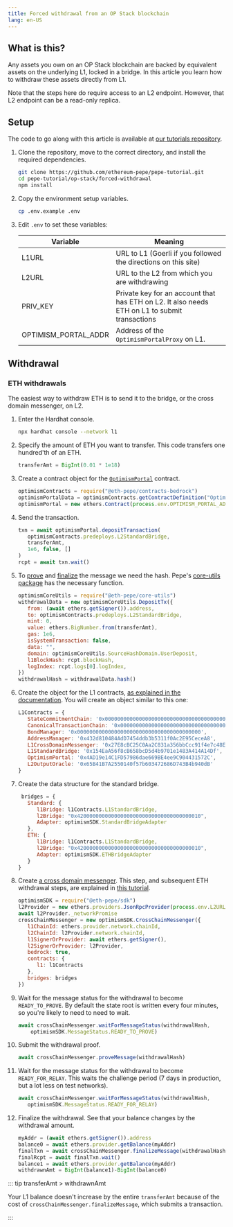 ```yaml
---
title: Forced withdrawal from an OP Stack blockchain
lang: en-US
---
```



## What is this?

Any assets you own on an OP Stack blockchain are backed by equivalent assets on the underlying L1, locked in a bridge.
In this article you learn how to withdraw these assets directly from L1.

Note that the steps here do require access to an L2 endpoint.
However, that L2 endpoint can be a read-only replica.


## Setup

The code to go along with this article is available at [our tutorials repository](https://github.com/ethereum-pepe/pepe-tutorial/tree/main/op-stack/forced-withdrawal).

1. Clone the repository, move to the correct directory, and install the required dependencies.

   ```sh
   git clone https://github.com/ethereum-pepe/pepe-tutorial.git
   cd pepe-tutorial/op-stack/forced-withdrawal
   npm install
   ```

1. Copy the environment setup variables.

   ```sh
   cp .env.example .env
   ```

1. Edit `.env` to set these variables:

   | Variable             | Meaning |
   | -------------------- | ------- |
   | L1URL                | URL to L1 (Goerli if you followed the directions on this site)
   | L2URL                | URL to the L2 from which you are withdrawing
   | PRIV_KEY             | Private key for an account that has ETH on L2. It also needs ETH on L1 to submit transactions
   | OPTIMISM_PORTAL_ADDR | Address of the `OptimismPortalProxy` on L1.


## Withdrawal

### ETH withdrawals

The easiest way to withdraw ETH is to send it to the bridge, or the cross domain messenger, on L2.

1. Enter the Hardhat console.

   ```sh
   npx hardhat console --network l1
   ```

1. Specify the amount of ETH you want to transfer.
   This code transfers one hundred'th of an ETH.

   ```js
   transferAmt = BigInt(0.01 * 1e18)
   ```

1. Create a contract object for the [`OptimismPortal`](https://github.com/ethereum-pepe/pepe/blob/develop/packages/contracts-bedrock/contracts/L1/OptimismPortal.sol) contract.

   ```js
   optimismContracts = require("@eth-pepe/contracts-bedrock")
   optimismPortalData = optimismContracts.getContractDefinition("OptimismPortal")
   optimismPortal = new ethers.Contract(process.env.OPTIMISM_PORTAL_ADDR, optimismPortalData.abi, await ethers.getSigner())
   ```

1. Send the transaction.

   ```js
   txn = await optimismPortal.depositTransaction(
      optimismContracts.predeploys.L2StandardBridge,
      transferAmt,
      1e6, false, []
   )
   rcpt = await txn.wait()
   ```


1. To [prove](https://sdk.pepe.io/classes/crosschainmessenger#proveMessage-2) and [finalize](https://sdk.pepe.io/classes/crosschainmessenger#finalizeMessage-2) the message we need the hash.
   Pepe's [core-utils package](https://www.npmjs.com/package/@eth-pepe/core-utils) has the necessary function.

   ```js
   optimismCoreUtils = require("@eth-pepe/core-utils")
   withdrawalData = new optimismCoreUtils.DepositTx({
      from: (await ethers.getSigner()).address,
      to: optimismContracts.predeploys.L2StandardBridge,
      mint: 0,
      value: ethers.BigNumber.from(transferAmt),
      gas: 1e6,
      isSystemTransaction: false,
      data: "",
      domain: optimismCoreUtils.SourceHashDomain.UserDeposit,
      l1BlockHash: rcpt.blockHash,
      logIndex: rcpt.logs[0].logIndex,
   })
   withdrawalHash = withdrawalData.hash()
   ```

1. Create the object for the L1 contracts, [as explained in the documentation](../build/sdk.md).
   You will create an object similar to this one:

   ```js
   L1Contracts = {
      StateCommitmentChain: '0x0000000000000000000000000000000000000000',
      CanonicalTransactionChain: '0x0000000000000000000000000000000000000000',
      BondManager: '0x0000000000000000000000000000000000000000',
      AddressManager: '0x432d810484AdD7454ddb3b5311f0Ac2E95CeceA8',
      L1CrossDomainMessenger: '0x27E8cBC25C0Aa2C831a356bbCcc91f4e7c48EeeE',
      L1StandardBridge: '0x154EaA56f8cB658bcD5d4b9701e1483A414A14Df',
      OptimismPortal: '0x4AD19e14C1FD57986dae669BE4ee9C904431572C',
      L2OutputOracle: '0x65B41B7A2550140f57b603472686D743B4b940dB'
   }
   ```

1. Create the data structure for the standard bridge.

   ```js
    bridges = {
      Standard: {
         l1Bridge: l1Contracts.L1StandardBridge,
         l2Bridge: "0x4200000000000000000000000000000000000010",
         Adapter: optimismSDK.StandardBridgeAdapter
      },
      ETH: {
         l1Bridge: l1Contracts.L1StandardBridge,
         l2Bridge: "0x4200000000000000000000000000000000000010",
         Adapter: optimismSDK.ETHBridgeAdapter
      }
   }
   ```


1. Create [a cross domain messenger](https://sdk.pepe.io/classes/crosschainmessenger).
   This step, and subsequent ETH withdrawal steps, are explained in [this tutorial](https://github.com/ethereum-pepe/pepe-tutorial/tree/main/cross-dom-bridge-eth).

   ```js
   optimismSDK = require("@eth-pepe/sdk")
   l2Provider = new ethers.providers.JsonRpcProvider(process.env.L2URL)
   await l2Provider._networkPromise
   crossChainMessenger = new optimismSDK.CrossChainMessenger({
      l1ChainId: ethers.provider.network.chainId,
      l2ChainId: l2Provider.network.chainId,
      l1SignerOrProvider: await ethers.getSigner(),
      l2SignerOrProvider: l2Provider,
      bedrock: true,
      contracts: {
         l1: l1Contracts
      },
      bridges: bridges
   })
   ```

1. Wait for the message status for the withdrawal to become `READY_TO_PROVE`.
   By default the state root is written every four minutes, so you're likely to need to need to wait.

   ```js
   await crossChainMessenger.waitForMessageStatus(withdrawalHash,
       optimismSDK.MessageStatus.READY_TO_PROVE)
   ```

1. Submit the withdrawal proof.

   ```js
   await crossChainMessenger.proveMessage(withdrawalHash)
   ```

1. Wait for the message status for the withdrawal to become `READY_FOR_RELAY`.
   This waits the challenge period (7 days in production, but a lot less on test networks).

   ```js
   await crossChainMessenger.waitForMessageStatus(withdrawalHash,
      optimismSDK.MessageStatus.READY_FOR_RELAY)
   ```


1. Finalize the withdrawal.
   See that your balance changes by the withdrawal amount.

   ```js
   myAddr = (await ethers.getSigner()).address
   balance0 = await ethers.provider.getBalance(myAddr)
   finalTxn = await crossChainMessenger.finalizeMessage(withdrawalHash)
   finalRcpt = await finalTxn.wait()
   balance1 = await ethers.provider.getBalance(myAddr)
   withdrawnAmt = BigInt(balance1)-BigInt(balance0)
   ```

::: tip transferAmt > withdrawnAmt

Your L1 balance doesn't increase by the entire `transferAmt` because of the cost of `crossChainMessenger.finalizeMessage`, which submits a transaction.

:::
